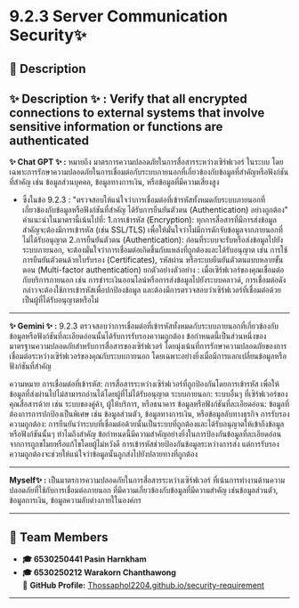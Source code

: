 # 9.2.3 Server Communication Security✨

## 📖 **Description**
**✨ Description ✨ :** Verify that all encrypted connections to external systems that involve sensitive information or functions are authenticated
---

**✨ Chat GPT ✨ :**  หมายถึง มาตรการความปลอดภัยในการสื่อสารระหว่างเซิร์ฟเวอร์ ในระบบ โดยเฉพาะการรักษาความปลอดภัยในการเชื่อมต่อกับระบบภายนอกที่เกี่ยวข้องกับข้อมูลที่สำคัญหรือฟังก์ชันที่สำคัญ เช่น ข้อมูลส่วนบุคคล, ข้อมูลทางการเงิน, หรือข้อมูลที่มีความเสี่ยงสูง 
- ซึ้งในข้อ 9.2.3 : "ตรวจสอบให้แน่ใจว่าการเชื่อมต่อที่เข้ารหัสทั้งหมดกับระบบภายนอกที่เกี่ยวข้องกับข้อมูลหรือฟังก์ชันที่สำคัญ ได้รับการยืนยันตัวตน (Authentication) อย่างถูกต้อง"
คำแนะนำในมาตรานี้เน้นไปที่:
1.การเข้ารหัส (Encryption): ทุกการสื่อสารที่มีการส่งข้อมูลสำคัญจะต้องมีการเข้ารหัส (เช่น SSL/TLS) เพื่อให้มั่นใจว่าไม่มีการดักจับข้อมูลจากภายนอกที่ไม่ได้รับอนุญาต
2.การยืนยันตัวตน (Authentication): ก่อนที่ระบบจะรับหรือส่งข้อมูลไปยังระบบภายนอก, จะต้องมั่นใจว่าการเชื่อมต่อเกิดขึ้นกับแหล่งที่ถูกต้องและได้รับอนุญาต เช่น การใช้การยืนยันตัวตนด้วยใบรับรอง (Certificates), รหัสผ่าน หรือระบบยืนยันตัวตนแบบหลายขั้นตอน (Multi-factor authentication)
ยกตัวอย่างตัวอย่าง : เมื่อเซิร์ฟเวอร์ของคุณเชื่อมต่อกับบริการภายนอก เช่น การชำระเงินออนไลน์หรือการส่งข้อมูลไปยังระบบคลาวด์, การเชื่อมต่อดังกล่าวจะต้องใช้การเข้ารหัสเพื่อปกป้องข้อมูล และต้องมีการตรวจสอบว่าเซิร์ฟเวอร์ที่เชื่อมต่อด้วยเป็นผู้ที่ได้รับอนุญาตหรือไม่

---

**✨ Gemini ✨ :** 9.2.3 ตรวจสอบว่าการเชื่อมต่อที่เข้ารหัสทั้งหมดกับระบบภายนอกที่เกี่ยวข้องกับข้อมูลหรือฟังก์ชันที่ละเอียดอ่อนนั้นได้รับการรับรองความถูกต้อง
ข้อกำหนดนี้เป็นส่วนหนึ่งของมาตรฐานความปลอดภัยสำหรับการสื่อสารของเซิร์ฟเวอร์ โดยมุ่งเน้นที่การรักษาความปลอดภัยของการเชื่อมต่อระหว่างเซิร์ฟเวอร์ของคุณกับระบบภายนอก โดยเฉพาะอย่างยิ่งเมื่อมีการแลกเปลี่ยนข้อมูลหรือฟังก์ชันที่สำคัญ

ความหมาย
การเชื่อมต่อที่เข้ารหัส: การสื่อสารระหว่างเซิร์ฟเวอร์ที่ถูกป้องกันโดยการเข้ารหัส เพื่อให้ข้อมูลที่ส่งผ่านไปไม่สามารถอ่านได้โดยผู้ที่ไม่ได้รับอนุญาต
ระบบภายนอก: ระบบอื่นๆ ที่เซิร์ฟเวอร์ของคุณสื่อสารด้วย เช่น ระบบของคู่ค้า, ผู้ให้บริการ, หรือธนาคาร
ข้อมูลหรือฟังก์ชันที่ละเอียดอ่อน: ข้อมูลที่ต้องการการปกป้องเป็นพิเศษ เช่น ข้อมูลส่วนตัว, ข้อมูลทางการเงิน, หรือข้อมูลลับทางธุรกิจ
การรับรองความถูกต้อง: การยืนยันว่าระบบที่เชื่อมต่อด้วยนั้นเป็นระบบที่ถูกต้องและได้รับอนุญาตให้เข้าถึงข้อมูลหรือฟังก์ชันนั้นๆ
ทำไมถึงสำคัญ
ข้อกำหนดนี้มีความสำคัญอย่างยิ่งในการป้องกันข้อมูลที่ละเอียดอ่อนจากการถูกขโมยหรือแก้ไขโดยผู้ไม่หวังดี การเข้ารหัสช่วยป้องกันข้อมูลระหว่างการส่ง แต่การรับรองความถูกต้องจะช่วยให้แน่ใจว่าข้อมูลนั้นถูกส่งไปยังปลายทางที่ถูกต้อง  

---

**Myself✨ :** เป็นมาตรการความปลอดภัยในการสื่อสารระหว่างเซิร์ฟเวอร์ ที่เน้นการทำงานด้านความปลอดภัยที่ใช้กับการเชื่อมต่อภายนอก ที่มีความเกี่ยวข้องกับข้อมูลที่มีความสำคัญ เช่นข้อมูลส่วนตัว, ข้อมูลการเงิน, ข้อมูลความลับต่างภายใในองค์กร

---


## 👥 **Team Members**
- **🎓 6530250441 Pasin Harnkham**
- **🎓 6530250212 Warakorn Chanthawong**  
  🔗 **GitHub Profile:** [Thossaphol2204.github.io/security-requirement](https://thossaphol2204.github.io/security-requirement)

---
